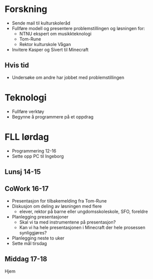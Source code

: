 # Forskning
- Sende mail til kulturskoleråd
- Fullføre modell og presentere problemstillingen og løsningen for:
    - NTNU ekspert om musikkteknologi
    - Tom-Rune
    - Rektor kulturskole Vågan  
- Invitere Kasper og Sivert til Minecraft

## Hvis tid
- Undersøke om andre har jobbet med problemstillingen

# Teknologi
- Fullføre verktøy
- Begynne å programmere på et oppdrag


# FLL lørdag
- Programmering 12-16
- Sette opp PC til Ingeborg
## Lunsj 14-15
## CoWork 16-17
- Presentasjon for tilbakemelding fra Tom-Rune
- Diskusjon om deling av løsningen med flere
  - elever, rektor på barne eller ungdomsskoleskole, SFO, foreldre
- Planlegging presentasjoner
  - Skal vi ta med instrumentene på presentasjon?
  - Kan vi ha hele presentasjonen i Minecraft der hele prosessen synliggjøres?
- Planlegging neste to uker
- Sette mål tirsdag
## Middag 17-18
Hjem


